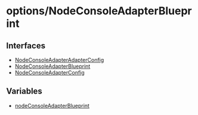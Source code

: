 # options/NodeConsoleAdapterBlueprint

## Interfaces

- [NodeConsoleAdapterAdapterConfig](interfaces/NodeConsoleAdapterAdapterConfig.md)
- [NodeConsoleAdapterBlueprint](interfaces/NodeConsoleAdapterBlueprint.md)
- [NodeConsoleAdapterConfig](interfaces/NodeConsoleAdapterConfig.md)

## Variables

- [nodeConsoleAdapterBlueprint](variables/nodeConsoleAdapterBlueprint.md)
